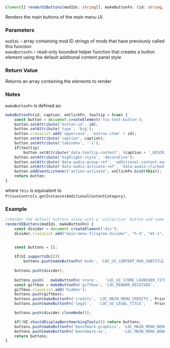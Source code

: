 ```ts
Element[] renderUIButtons(modIds: string[], makeButtonFn: (id: string, caption: string, onClickFn: () => void, tooltip: boolean) => HTMLElement);
```

Renders the main buttons of the main menu UI.

### Parameters

`modIds`         &ndash; array containing mod ID strings of mods that have previously called this function <br>
`makeButtonFn`   &ndash; read-only bounded helper function that creates a button element using the default additional content panel style <br>

### Return Value

Returns an array containing the elements to render

### Notes

`makeButtonFn` is defined as:
```js
makeButtonFn(id, caption, onClickFn, tooltip = true) {
    const button = document.createElement('fxs-text-button');
    button.setAttribute('button-id', id);
    button.setAttribute('type', 'big');
    button.classList.add('uppercase', 'extras-item' + id);
    button.setAttribute('caption', caption);
    button.setAttribute('tabindex', '-1');
    if(tooltip)
        button.setAttribute('data-tooltip-content', (caption + '_DESCRIPTION'));
    button.setAttribute('highlight-style', 'decorative');
    button.setAttribute('data-audio-group-ref', 'additional-content-audio');
    button.setAttribute('data-audio-activate-ref', 'data-audio-clicked-credits');
    button.addEventListener("action-activate", onClickFn.bind(this));
    return button;
}
```
where `this` is equivalent to `PrivusControls.getInstance(AdditionalContentCategory)`.

### Example

```js
//Render the default buttons along with a 'collection' button and some dividers
renderUIButtons(modIds, makeButtonFn) {
    const divider = document.createElement('div');
    divider.classList.add("main-menu-filigree-divider", "h-4", "mt-1", "min-w-96", "bg-center", "bg-contain", "bg-no-repeat", "self-center", "min-w-96");


    const buttons = [];
    
    if(UI.supportsDLC())
        buttons.push(makeButtonFn('mods', 'LOC_UI_CONTENT_MGR_SUBTITLE', PrivusControls.defaultFn(AdditionalContentCategory, "onAdditionalContentButtonPressed")));
    
    buttons.push(divider);
    
    buttons.push(   makeButtonFn('store',   'LOC_UI_STORE_LAUNCHER_TITLE', this.onStore,   false));
    const giftbox = makeButtonFn('giftbox', 'LOC_REWARD_RECEIVED',         this.onGiftbox, false);
    giftbox.classList.add('hidden');
    buttons.push(giftbox);
    buttons.push(makeButtonFn('credits', 'LOC_MAIN_MENU_CREDITS', PrivusControls.defaultFn(AdditionalContentCategory, "onCredits")));
    buttons.push(makeButtonFn('legal',   'LOC_UI_LEGAL_TITLE',    PrivusControls.defaultFn(AdditionalContentCategory, "onLegal"  )));

    buttons.push(divider.cloneNode());

    if(!UI.shouldDisplayBenchmarkingTools()) return buttons;
    buttons.push(makeButtonFn('benchmark-graphics', 'LOC_MAIN_MENU_BENCHMARK_GRAPHICS', PrivusControls.defaultFn(AdditionalContentCategory, "onGraphicsBenchmark").bind(PrivusControls.getInstance(AdditionalContentCategory))));
    buttons.push(makeButtonFn('benchmark-ai',       'LOC_MAIN_MENU_BENCHMARK_AI',       PrivusControls.defaultFn(AdditionalContentCategory, "onAiBenchmark"      ).bind(PrivusControls.getInstance(AdditionalContentCategory))));
    return buttons;
}
```

